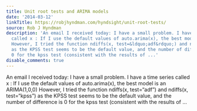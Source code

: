 ```yaml
---
title: Unit root tests and ARIMA models
date: '2014-03-12'
linkTitle: https://robjhyndman.com/hyndsight/unit-root-tests/
source: Rob J Hyndman
description: 'An email I received today: I have a small problem. I have a time series
  called x : If I use the default values of auto.arima(x), the best model is an ARIMA(1,0,0)
  However, I tried the function ndiffs(x, test=&ldquo;adf&rdquo;) and ndiffs(x, test=&ldquo;kpss&rdquo;)
  as the KPSS test seems to be the default value, and the number of difference is
  0 for the kpss test (consistent with the results of ...'
disable_comments: true
---
```

An email I received today: I have a small problem. I have a time series called x : If I use the default values of auto.arima(x), the best model is an ARIMA(1,0,0) However, I tried the function ndiffs(x, test=&ldquo;adf&rdquo;) and ndiffs(x, test=&ldquo;kpss&rdquo;) as the KPSS test seems to be the default value, and the number of difference is 0 for the kpss test (consistent with the results of ...